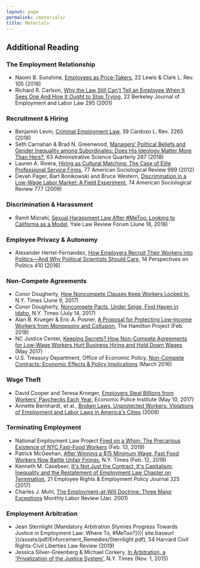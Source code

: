 ```yaml
---
layout: page
permalink: /materials/
title: Materials
---
```


## Additional Reading 

### The Employment Relationship

- Naomi B. Sunshine, [Employees as Price-Takers](https://heinonline.org/HOL/Page?handle=hein.journals/lewclr22&collection=journals&id=115&startid=&endid=166), 22 Lewis & Clark L. Rev. 105 (2018)
- Richard R. Carlson, [Why the Law Still Can't Tell an Employee When It Sees One And How It Ought to Stop Trying](http://www.jstor.org/stable/24052136), 22 Berkeley Journal of Employment and Labor Law 295 (2001)

### Recruitment & Hiring

- Benjamin Levin, [Criminal Employment Law](https://heinonline.org/HOL/Page?handle=hein.journals/cdozo39&collection=journals&id=2359&startid=&endid=2422), 39 Cardozo L. Rev. 2265 (2018)
- Seth Carnahan & Brad N. Greenwood, [Managers’ Political Beliefs and Gender Inequality among Subordinates: Does His Ideology Matter More Than Hers?](https://journals.sagepub.com/doi/abs/10.1177/0001839217708780?casa_token=8dgEY6B1kD0AAAAA%3A6S_jMhoHJ1QtPoOvmyNKgm9426rv7i9doWiT2kxx5hrfHbhZvCZx8wQm4B9e20fLHp-LWFuTxFjgG7Y#articleCitationDownloadContainer), 63 Administrative Science Quarterly 287 (2018)
- Lauren A. Rivera, [Hiring as Cultural Matching: The Case of Elite Professional Service Firms](http://www.jstor.org/stable/4172308), 77 American Sociological Review 999 (2012)
- Devah Pager, Bart Bonikowski and Bruce Western, [Discrimination in a Low-Wage Labor Market: A Field Experiment](http://www.jstor.org/stable/27736094), 74 American Sociological Review 777 (2009)

### Discrimination & Harassment 

- Ramit Mizrahi, [Sexual Harassment Law After #MeToo: Looking to California as a Model](https://www.yalelawjournal.org/pdf/Mizrahi_9ssdtnny.pdf), Yale Law Review Forum (June 18, 2018)

### Employee Privacy & Autonomy 

- Alexander Hertel-Fernandez, [How Employers Recruit Their Workers into Politics—And Why Political Scientists Should Care](http://scholar.harvard.edu/files/ahertel/files/empmobilpop.pdf), 14 Perspectives on Politics 410 (2016)

### Non-Compete Agreements

- Conor Dougherty, [How Noncompete Clauses Keep Workers Locked In](https://www.nytimes.com/2017/05/13/business/noncompete-clauses.html), N.Y. Times (June 9, 2017)
- Conor Dougherty, [Noncompete Pacts, Under Seige, Find Haven in Idaho](https://www.nytimes.com/2017/07/14/business/economy/boise-idaho-noncompete-law.html), N.Y. Times (July 14, 2017)
- Alan B. Krueger & Eric A. Posner, [A Proposal for Protecting Low‑Income Workers from Monopsony and Collusion](https://www.brookings.edu/wp-content/uploads/2018/02/es_2272018_protecting_low_income_workers_from_monopsony_collusion_krueger_posner_pp.pdf), The Hamilton Project (Feb. 2018)
- NC Justice Center, [Keeping Secrets? How Non-Compete Agreements for Low-Wage Workers Hurt Business Hiring and Hold Down Wages](http://ncjustice.org/?q=workers-rights/nc-justice-brief-keeping-secrets-how-non-compete-agreements-low-wage-workers-hurt) (May 2017)
- U.S. Treasury Department, Office of Economic Policy, [Non-Compete Contracts: Economic Effects & Policy Implications](https://www.treasury.gov/resource-center/economic-policy/Documents/UST%20Non-competes%20Report.pdf) (March 2016)

### Wage Theft 

- David Cooper and Teresa Kroeger, [Employers Steal Billions from Workers’ Paychecks Each Year](https://www.epi.org/publication/employers-steal-billions-from-workers-paychecks-each-year-survey-data-show-millions-of-workers-are-paid-less-than-the-minimum-wage-at-significant-cost-to-taxpayers-and-state-economies/), Economic Police Institute (May 10, 2017)
- Annette Bernhardt, et al., [Broken Laws, Unprotected Workers: Violations of Employment and Labor Laws in America's Cities](https://www.nelp.org/wp-content/uploads/2015/03/BrokenLawsReport2009.pdf) (2009)

### Terminating Employment 

- National Employment Law Project [Fired on a Whim: The Precarious Existence of NYC Fast-Food Workers](https://www.nelp.org/publication/fired-on-a-whim-the-precarious-existence-of-nyc-fast-food-workers/) (Feb. 13, 2019)
- Patrick McGeehan, [After Winning a $15 Minimum Wage, Fast Food Workers Now Battle Unfair Firings](), N.Y. Times (Feb. 12, 2019) 
- Kenneth M. Casebeer, [It's Not Just the Contract, It's Capitalism: Inequality and the Restatement of Employment Law Chapter on Termination](https://heinonline.org/HOL/Page?handle=hein.journals/emplrght21&collection=journals&id=331&startid=&endid=340), 21 Employee Rights & Employment Policy Journal 325 (2017)
- Charles J. Muhl, [The Employment-at-Will Doctrine: Three Major Exceptions](https://www.bls.gov/opub/mlr/2001/01/art1full.pdf) Monthly Labor Review (Jan. 2001)

### Employment Arbitration 

- Jean Sternlight [Mandatory Arbitration Stymies Progress Towards Justice in Employment Law: Where To, #MeToo?]({{ site.baseurl }}/assets/pdf/Enforcement_Remedies/Sternlight.pdf), 54 Harvard Civil Rights-Civil Liberties Law Review (2019)
- Jessica Silver-Greenberg & Michael Corkery, [In Arbitration, a 'Privatization of the Justice System'](https://www.nytimes.com/2015/11/02/business/dealbook/in-arbitration-a-privatization-of-the-justice-system.html), N.Y. Times (Nov. 1, 2015)